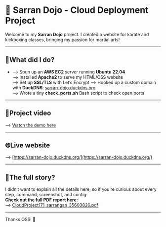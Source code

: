 # 🥋 Sarran Dojo - Cloud Deployment Project

Welcome to my **Sarran Dojo** project. 
I created a website for karate and kickboxing classes, bringing my passion for martial arts!

---

## 📌What did I do?

-
  --> Spun up an **AWS EC2** server running **Ubuntu 22.04**  
  --> Installed **Apache2** to serve my HTML/CSS website  
  --> Set up **SSL/TLS** with Let’s Encrypt
  --> Hooked up a custom domain with **DuckDNS**: [sarran-dojo.duckdns.org](https://sarran-dojo.duckdns.org)  
  --> Wrote a tiny **check_ports.sh** Bash script to check open ports

---

## 🎥Project video

 --> [Watch the demo here](https://drive.google.com/file/d/1m9SwzuJXxsSBJHoogHwHYZjeVbZgHT4a/view?usp=drivesdk)

---

## 🌐Live website

--> [https://sarran-dojo.duckdns.org/](https://sarran-dojo.duckdns.org/)

---

## 📄The full story?

I didn’t want to explain all the details here, so if you’re curious about every step, command, screenshot, and config:  
**Check out the full PDF report here:**  
--> [CloudProject171_sarrangan_35603826.pdf](./CloudProject171_sarrangan_35603826.pdf)

---

Thanks OSS! 🥋
